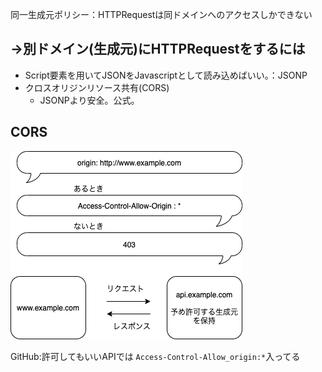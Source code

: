 同一生成元ポリシー：HTTPRequestは同ドメインへのアクセスしかできない

## ->別ドメイン(生成元)にHTTPRequestをするには

- Script要素を用いてJSONをJavascriptとして読み込めばいい。：JSONP
- クロスオリジンリソース共有(CORS)
  - JSONPより安全。公式。

## CORS

![cors](/img/cors.png)

GitHub:許可してもいいAPIでは `Access-Control-Allow_origin:*`入ってる

